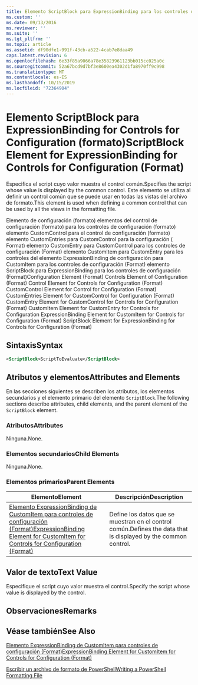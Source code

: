 ```yaml
---
title: Elemento ScriptBlock para ExpressionBinding para los controles de configuración (Format) | Microsoft Docs
ms.custom: ''
ms.date: 09/13/2016
ms.reviewer: ''
ms.suite: ''
ms.tgt_pltfrm: ''
ms.topic: article
ms.assetid: df90dfe1-991f-43cb-a522-4cab7e8daa49
caps.latest.revision: 6
ms.openlocfilehash: 6e33f85a9066a78e35823961123bb015cc025a0c
ms.sourcegitcommit: 52a67bcd9d7bf3e8600ea4302d1fa8970ff9c998
ms.translationtype: MT
ms.contentlocale: es-ES
ms.lasthandoff: 10/15/2019
ms.locfileid: "72364904"
---
```

# <a name="scriptblock-element-for-expressionbinding-for-controls-for-configuration-format"></a><span data-ttu-id="72129-102">Elemento ScriptBlock para ExpressionBinding for Controls for Configuration (formato)</span><span class="sxs-lookup"><span data-stu-id="72129-102">ScriptBlock Element for ExpressionBinding for Controls for Configuration (Format)</span></span>

<span data-ttu-id="72129-103">Especifica el script cuyo valor muestra el control común.</span><span class="sxs-lookup"><span data-stu-id="72129-103">Specifies the script whose value is displayed by the common control.</span></span> <span data-ttu-id="72129-104">Este elemento se utiliza al definir un control común que se puede usar en todas las vistas del archivo de formato.</span><span class="sxs-lookup"><span data-stu-id="72129-104">This element is used when defining a common control that can be used by all the views in the formatting file.</span></span>

<span data-ttu-id="72129-105">Elemento de configuración (formato) elementos del control de configuración (formato) para los controles de configuración (formato) elemento CustomControl para el control de configuración (formato) elemento CustomEntries para CustomControl para la configuración ( Format) elemento CustomEntry para CustomControl para los controles de configuración (Format) elemento CustomItem para CustomEntry para los controles del elemento ExpressionBinding de configuración para CustomItem para los controles de configuración (Format) elemento ScriptBlock para ExpressionBinding para los controles de configuración (Format)</span><span class="sxs-lookup"><span data-stu-id="72129-105">Configuration Element (Format) Controls Element of Configuration (Format) Control Element for Controls for Configuration (Format) CustomControl Element for Control for Configuration (Format) CustomEntries Element for CustomControl for Configuration (Format) CustomEntry Element for CustomControl for Controls for Configuration (Format) CustomItem Element for CustomEntry for Controls for Configuration ExpressionBinding Element for CustomItem for Controls for Configuration (Format) ScriptBlock Element for ExpressionBinding for Controls for Configuration (Format)</span></span>

## <a name="syntax"></a><span data-ttu-id="72129-106">Sintaxis</span><span class="sxs-lookup"><span data-stu-id="72129-106">Syntax</span></span>

```xml
<ScriptBlock>ScriptToEvaluate</ScriptBlock>
```

## <a name="attributes-and-elements"></a><span data-ttu-id="72129-107">Atributos y elementos</span><span class="sxs-lookup"><span data-stu-id="72129-107">Attributes and Elements</span></span>

<span data-ttu-id="72129-108">En las secciones siguientes se describen los atributos, los elementos secundarios y el elemento primario del elemento `ScriptBlock`.</span><span class="sxs-lookup"><span data-stu-id="72129-108">The following sections describe attributes, child elements, and the parent element of the `ScriptBlock` element.</span></span>

### <a name="attributes"></a><span data-ttu-id="72129-109">Atributos</span><span class="sxs-lookup"><span data-stu-id="72129-109">Attributes</span></span>

<span data-ttu-id="72129-110">Ninguna.</span><span class="sxs-lookup"><span data-stu-id="72129-110">None.</span></span>

### <a name="child-elements"></a><span data-ttu-id="72129-111">Elementos secundarios</span><span class="sxs-lookup"><span data-stu-id="72129-111">Child Elements</span></span>

<span data-ttu-id="72129-112">Ninguna.</span><span class="sxs-lookup"><span data-stu-id="72129-112">None.</span></span>

### <a name="parent-elements"></a><span data-ttu-id="72129-113">Elementos primarios</span><span class="sxs-lookup"><span data-stu-id="72129-113">Parent Elements</span></span>

|<span data-ttu-id="72129-114">Elemento</span><span class="sxs-lookup"><span data-stu-id="72129-114">Element</span></span>|<span data-ttu-id="72129-115">Descripción</span><span class="sxs-lookup"><span data-stu-id="72129-115">Description</span></span>|
|-------------|-----------------|
|[<span data-ttu-id="72129-116">Elemento ExpressionBinding de CustomItem para controles de configuración (Format)</span><span class="sxs-lookup"><span data-stu-id="72129-116">ExpressionBinding Element for CustomItem for Controls for Configuration (Format)</span></span>](./expressionbinding-element-for-customitem-for-controls-for-configuration-format.md)|<span data-ttu-id="72129-117">Define los datos que se muestran en el control común.</span><span class="sxs-lookup"><span data-stu-id="72129-117">Defines the data that is displayed by the common control.</span></span>|

## <a name="text-value"></a><span data-ttu-id="72129-118">Valor de texto</span><span class="sxs-lookup"><span data-stu-id="72129-118">Text Value</span></span>

<span data-ttu-id="72129-119">Especifique el script cuyo valor muestra el control.</span><span class="sxs-lookup"><span data-stu-id="72129-119">Specify the script whose value is displayed by the control.</span></span>

## <a name="remarks"></a><span data-ttu-id="72129-120">Observaciones</span><span class="sxs-lookup"><span data-stu-id="72129-120">Remarks</span></span>

## <a name="see-also"></a><span data-ttu-id="72129-121">Véase también</span><span class="sxs-lookup"><span data-stu-id="72129-121">See Also</span></span>

[<span data-ttu-id="72129-122">Elemento ExpressionBinding de CustomItem para controles de configuración (Format)</span><span class="sxs-lookup"><span data-stu-id="72129-122">ExpressionBinding Element for CustomItem for Controls for Configuration (Format)</span></span>](./expressionbinding-element-for-customitem-for-controls-for-configuration-format.md)

[<span data-ttu-id="72129-123">Escribir un archivo de formato de PowerShell</span><span class="sxs-lookup"><span data-stu-id="72129-123">Writing a PowerShell Formatting File</span></span>](./writing-a-powershell-formatting-file.md)
